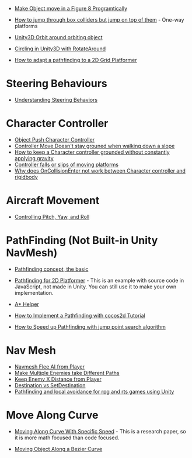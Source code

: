 * [Make Object move in a Figure 8 Programtically](http://forum.unity3d.com/threads/making-an-object-move-in-a-figure-8-programatically.38007/)

* [How to jump through box colliders but jump on top of them](https://answers.unity.com/questions/429885/how-to-jump-through-box-colliders-but-jump-on-top.html) - One-way platforms

* [Unity3D Orbit around orbiting object](https://gamedev.stackexchange.com/questions/61981/unity3d-orbit-around-orbiting-object-transform-rotatearound)
* [Circling in Unity3D with RotateAround](https://www.gamasutra.com/blogs/CharlesCordingley/20150223/237038/Circling_in_Unity3D_with_RotateAround.php)
* [How to adapt a pathfinding to a 2D Grid Platformer](https://gamedevelopment.tutsplus.com/tutorials/how-to-adapt-a-pathfinding-to-a-2d-grid-based-platformer-theory--cms-24662)

# Steering Behaviours
* [Understanding Steering Behaviors](https://gamedevelopment.tutsplus.com/series/understanding-steering-behaviors--gamedev-12732)

# Character Controller
* [Object Push Character Controller](https://answers.unity.com/questions/502798/object-push-character-controller.html)
* [Controller Move Doesn't stay grouned when walking down a slope](https://answers.unity.com/questions/388137/controllermove-doesnt-stay-grounded-when-walking-d.html)
* [How to keep a Character controller grounded without constantly applying gravity](https://answers.unity.com/questions/333155/how-to-keep-charactercontroller-grounded-without-c.html)
* [Controller falls or slips of moving platforms](https://answers.unity.com/questions/8207/charactercontroller-falls-through-or-slips-off-mov.html)
* [Why does OnCollisionEnter not work between Character controller and rigidbody](https://answers.unity.com/questions/388494/why-does-oncollisionenter-not-work-between-a-chara.html)
# Aircraft Movement
* [Controlling Pitch, Yaw, and Roll](https://www.gamedev.net/forums/topic/668911-controlling-pitch-yaw-and-roll-of-an-airplane/)

# PathFinding (Not Built-in Unity NavMesh)
* [Pathfinding concept, the basic](http://mgrenier.me/2011/06/pathfinding-concept-the-basics/)
* [Pathfinding for 2D Platformer](http://ashblue.github.io/pathfinding-platformer/) - This is an example with source code in JavaScript, not made in Unity.  You can still use it to make your own implementation.



* [A* Helper](http://wiki.unity3d.com/index.php/AStarHelper)
* [How to Implement a Pathfinding with cocos2d Tutorial](https://www.raywenderlich.com/4970/how-to-implement-a-pathfinding-with-cocos2d-tutorial)


* [How to Speed up Pathfinding with jump point search algorithm](https://gamedevelopment.tutsplus.com/tutorials/how-to-speed-up-a-pathfinding-with-the-jump-point-search-algorithm--gamedev-5818)

# Nav Mesh
* [Navmesh Flee AI from Player](https://answers.unity.com/questions/868003/navmesh-flee-ai-flee-from-player.html)
* [Make Multiple Enemies take Different Paths](https://stackoverflow.com/questions/26644196/unity-navmesh-make-multiple-enemies-take-different-paths)
* [Keep Enemy X Distance from Player](https://answers.unity.com/questions/479342/navmeshagent-keep-enemy-x-distance-from-player.html)
* [Destination vs SetDestination](https://answers.unity.com/questions/702110/navmeshagentdestination-vs-setdestination-.html)
* [Pathfinding and local avoidance for rpg and rts games using Unity](https://www.gamedev.net/articles/programming/general-and-gameplay-programming/pathfinding-and-local-avoidance-for-rpgrts-games-using-unity-r3703)
# Move Along Curve

* [Moving Along Curve With Specific Speed](https://www.geometrictools.com/Documentation/MovingAlongCurveSpecifiedSpeed.pdf) - This is a research paper, so it is more math focused than code focused.

* [Moving Object Along a Bezier Curve](https://answers.unity.com/questions/12689/moving-an-object-along-a-bezier-curve.html)
